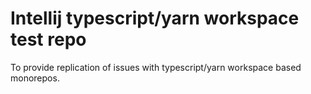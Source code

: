 # Intellij typescript/yarn workspace test repo

To provide replication of issues with typescript/yarn workspace based monorepos.
